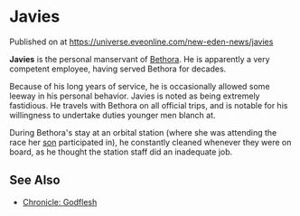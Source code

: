 # Javies
Published on  at https://universe.eveonline.com/new-eden-news/javies

**Javies** is the personal manservant of [Bethora](5wsvjWAtEn3fgbxYCq7eG3).
He is apparently a very competent employee, having served Bethora for
decades.

Because of his long years of service, he is occasionally allowed some
leeway in his personal behavior. Javies is noted as being extremely
fastidious. He travels with Bethora on all official trips, and is
notable for his willingness to undertake duties younger men blanch at.

During Bethora's stay at an orbital station (where she was attending the
race her [son](7bRDME40tMpJRpS2MtG1NC) participated in), he constantly cleaned
whenever they were on board, as he thought the station staff did an
inadequate job.

See Also
--------
- [Chronicle: Godflesh](3plaqb1gNf8mcrjJOW5urb)
